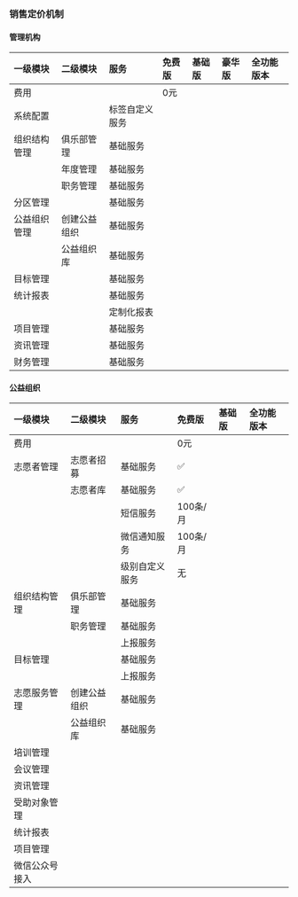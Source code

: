### 销售定价机制

#### 管理机构

| 一级模块 | 二级模块 | 服务 | 免费版 | 基础版 | 豪华版 | 全功能版本 |
| :--- | :--- | :--- | :--- | :--- | :--- | :--- |
| 费用 |  |  | 0元 |  |  |  |
| 系统配置 |  | 标签自定义服务 |  |  |  |  |
| 组织结构管理 | 俱乐部管理 | 基础服务 |  |  |  |  |
|  | 年度管理 | 基础服务 |  |  |  |  |
|  | 职务管理 | 基础服务 |  |  |  |  |
| 分区管理 |  | 基础服务 |  |  |  |  |
| 公益组织管理 | 创建公益组织 | 基础服务 |  |  |  |  |
|  | 公益组织库 | 基础服务 |  |  |  |  |
| 目标管理 |  | 基础服务 |  |  |  |  |
| 统计报表 |  | 基础服务 |  |  |  |  |
|  |  | 定制化报表 |  |  |  |  |
| 项目管理 |  | 基础服务 |  |  |  |  |
| 资讯管理 |  | 基础服务 |  |  |  |  |
| 财务管理 |  | 基础服务 |  |  |  |  |

#### 公益组织

| 一级模块 | 二级模块 | 服务 | 免费版 | 基础版 | 全功能版本 |
| :--- | :--- | :--- | :--- | :--- | :--- |
| 费用 |  |  | 0元 |  |  |
| 志愿者管理 | 志愿者招募 | 基础服务 | ✅ |  |  |
|  | 志愿者库 | 基础服务 | ✅ |  |  |
|  |  | 短信服务 | 100条/月 |  |  |
|  |  | 微信通知服务 | 100条/月 |  |  |
|  |  | 级别自定义服务 | 无 |  |  |
| 组织结构管理 | 俱乐部管理 | 基础服务 |  |  |  |
|  | 职务管理 | 基础服务 |  |  |  |
|  |  | 上报服务 |  |  |  |
| 目标管理 |  | 基础服务 |  |  |  |
|  |  | 上报服务 |  |  |  |
| 志愿服务管理 | 创建公益组织 | 基础服务 |  |  |  |
|  | 公益组织库 | 基础服务 |  |  |  |
| 培训管理 |  |  |  |  |  |
| 会议管理 |  |  |  |  |  |
| 资讯管理 |  |  |  |  |  |
| 受助对象管理 |  |  |  |  |  |
| 统计报表 |  |  |  |  |  |
| 项目管理 |  |  |  |  |  |
| 微信公众号接入 |  |  |  |  |  |



